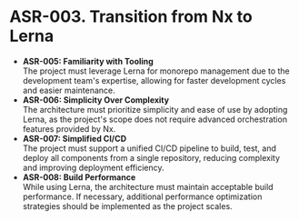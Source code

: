 # ASR-003. Transition from Nx to Lerna

- **ASR-005: Familiarity with Tooling**  
  The project must leverage Lerna for monorepo management due to the development team's expertise, allowing for faster development cycles and easier maintenance.
- **ASR-006: Simplicity Over Complexity**  
  The architecture must prioritize simplicity and ease of use by adopting Lerna, as the project's scope does not require advanced orchestration features provided by Nx.
- **ASR-007: Simplified CI/CD**  
  The project must support a unified CI/CD pipeline to build, test, and deploy all components from a single repository, reducing complexity and improving deployment efficiency.
- **ASR-008: Build Performance**  
  While using Lerna, the architecture must maintain acceptable build performance. If necessary, additional performance optimization strategies should be implemented as the project scales.